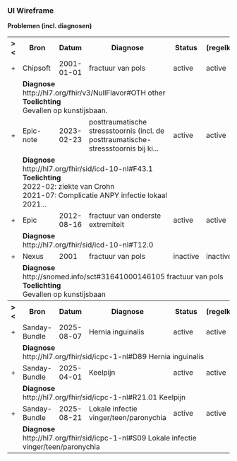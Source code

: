 ### UI Wireframe
<b>Problemen (incl. diagnosen)</b>
<table class="grid">
<tbody>
<tr><th>&gt;&lt;</th>
<th>Bron</th>
<th>Datum</th>
<th>Diagnose</th>
<th>Status</th>
<th>(regelkleur)</th>
</tr>
<tr><td>+</td>
<td>Chipsoft</td>
<td>2001-01-01</td>
<td>fractuur van pols</td>
<td>active</td>
<td>active</td>
</tr><tr><td></td><td colspan=5>
<b>Diagnose</b><br/>http://hl7.org/fhir/v3/NullFlavor#OTH other<br/>
<b>Toelichting</b><br/>Gevallen op kunstijsbaan.<br/>
</td></tr>
<tr><td>+</td>
<td>Epic-note</td>
<td>2023-02-23</td>
<td>posttraumatische stressstoornis (incl. de posttraumatische-stressstoornis bij ki...</td>
<td>active</td>
<td>active</td>
</tr><tr><td></td><td colspan=5>
<b>Diagnose</b><br/>http://hl7.org/fhir/sid/icd-10-nl#F43.1 <br/>
<b>Toelichting</b><br/>2022-02: ziekte van Crohn<br/>2021-07: Complicatie ANPY infectie lokaal<br/>2021...<br/>
</td></tr>
<tr><td>+</td>
<td>Epic</td>
<td>2012-08-16</td>
<td>fractuur van onderste extremiteit</td>
<td>active</td>
<td>active</td>
</tr><tr><td></td><td colspan=5>
<b>Diagnose</b><br/>http://hl7.org/fhir/sid/icd-10-nl#T12.0 <br/>
</td></tr>
<tr><td>+</td>
<td>Nexus</td>
<td>2001</td>
<td>fractuur van pols</td>
<td>inactive</td>
<td>inactive</td>
</tr><tr><td></td><td colspan=5>
<b>Diagnose</b><br/>http://snomed.info/sct#31641000146105 fractuur van pols<br/>
<b>Toelichting</b><br/>Gevallen op kunstijsbaan<br/>
</td></tr>
<tr><th>&gt;&lt;</th>
<th>Bron</th>
<th>Datum</th>
<th>Diagnose</th>
<th>Status</th>
<th>(regelkleur)</th>
</tr>
<tr><td>+</td>
<td>Sanday-Bundle</td>
<td>2025-08-07</td>
<td>Hernia inguinalis</td>
<td>active</td>
<td>active</td>
</tr><tr><td></td><td colspan=5>
<b>Diagnose</b><br/>http://hl7.org/fhir/sid/icpc-1-nl#D89 Hernia inguinalis<br/>
</td></tr>
<tr><td>+</td>
<td>Sanday-Bundle</td>
<td>2025-04-01</td>
<td>Keelpijn</td>
<td>active</td>
<td>active</td>
</tr><tr><td></td><td colspan=5>
<b>Diagnose</b><br/>http://hl7.org/fhir/sid/icpc-1-nl#R21.01 Keelpijn<br/>
</td></tr>
<tr><td>+</td>
<td>Sanday-Bundle</td>
<td>2025-08-21</td>
<td>Lokale infectie vinger/teen/paronychia</td>
<td>active</td>
<td>active</td>
</tr><tr><td></td><td colspan=5>
<b>Diagnose</b><br/>http://hl7.org/fhir/sid/icpc-1-nl#S09 Lokale infectie vinger/teen/paronychia<br/>
</td></tr>
</tbody>
</table>